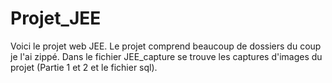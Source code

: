 # Projet_JEE
Voici le projet web JEE. Le projet comprend beaucoup de dossiers du coup je l'ai zippé. Dans le fichier JEE_capture se trouve les captures d'images du projet (Partie 1 et 2 et le fichier sql).
